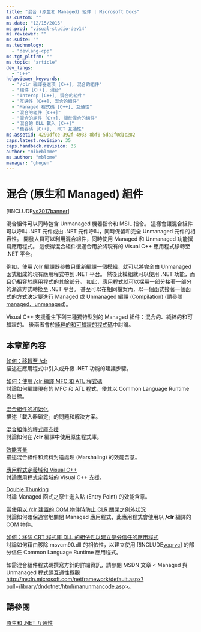 ```yaml
---
title: "混合 (原生和 Managed) 組件 | Microsoft Docs"
ms.custom: ""
ms.date: "12/15/2016"
ms.prod: "visual-studio-dev14"
ms.reviewer: ""
ms.suite: ""
ms.technology: 
  - "devlang-cpp"
ms.tgt_pltfrm: ""
ms.topic: "article"
dev_langs: 
  - "C++"
helpviewer_keywords: 
  - "/clr 編譯器選項 [C++], 混合的組件"
  - "組件 [C++], 混合"
  - "Interop [C++], 混合的組件"
  - "互通性 [C++], 混合的組件"
  - "Managed 程式碼 [C++], 互通性"
  - "混合的組件 [C++]"
  - "混合的組件 [C++], 關於混合的組件"
  - "混合的 DLL 載入 [C++]"
  - "機器碼 [C++], .NET 互通性"
ms.assetid: 4299dfce-392f-4933-8bf0-5da2f0d1c282
caps.latest.revision: 35
caps.handback.revision: 35
author: "mikeblome"
ms.author: "mblome"
manager: "ghogen"
---
```

# 混合 (原生和 Managed) 組件
[!INCLUDE[vs2017banner](../assembler/inline/includes/vs2017banner.md)]

混合組件可以同時包含 Unmanaged 機器指令和 MSIL 指令。  這樣會讓混合組件可以呼叫 .NET 元件或由 .NET 元件呼叫，同時保留和完全 Unmanaged 元件的相容性。  開發人員可以利用混合組件，同時使用 Managed 和 Unmanaged 功能撰寫應用程式。  這使得混合組件很適合用於將現有的 Visual C\+\+ 應用程式移轉至 .NET 平台。  
  
 例如，使用 **\/clr** 編譯器參數只重新編譯一個模組，就可以將完全由 Unmanaged 函式組成的現有應用程式帶到 .NET 平台。  然後此模組就可以使用 .NET 功能，而且仍相容於應用程式的其餘部分。  如此，應用程式就可以採用一部分接著一部分的漸進方式轉換至 .NET 平台。  甚至可以在相同檔案內，以一個函式接著一個函式的方式決定要進行 Managed 或 Unmanaged 編譯 \(Compilation\) \(請參閱 [managed、unmanaged](../preprocessor/managed-unmanaged.md)\)。  
  
 Visual C\+\+ 支援產生下列三種獨特型別的 Managed 組件：混合的、純綷的和可驗證的。  後兩者會於[純粹的和可驗證的程式碼](../dotnet/pure-and-verifiable-code-cpp-cli.md)中討論。  
  
## 本章節內容  
 [如何：移轉至 \/clr](../dotnet/how-to-migrate-to-clr.md)  
 描述在應用程式中引入或升級 .NET 功能的建議步驟。  
  
 [如何：使用 \/clr 編譯 MFC 和 ATL 程式碼](../dotnet/how-to-compile-mfc-and-atl-code-by-using-clr.md)  
 討論如何編譯現有的 MFC 和 ATL 程式，使其以 Common Language Runtime 為目標。  
  
 [混合組件的初始化](../dotnet/initialization-of-mixed-assemblies.md)  
 描述「載入器鎖定」的問題和解決方案。  
  
 [混合組件的程式庫支援](../dotnet/library-support-for-mixed-assemblies.md)  
 討論如何在 **\/clr** 編譯中使用原生程式庫。  
  
 [效能考量](../dotnet/performance-considerations-for-interop-cpp.md)  
 描述混合組件和資料封送處理 \(Marshaling\) 的效能含意。  
  
 [應用程式定義域和 Visual C\+\+](../dotnet/application-domains-and-visual-cpp.md)  
 討論應用程式定義域的 Visual C\+\+ 支援。  
  
 [Double Thunking](../dotnet/double-thunking-cpp.md)  
 討論 Managed 函式之原生進入點 \(Entry Point\) 的效能含意。  
  
 [當使用以 \/clr 建置的 COM 物件時防止 CLR 關閉之例外狀況](../dotnet/avoiding-exceptions-on-clr-shutdown-when-consuming-com-objects-built-with-clr.md)  
 討論如何確保適當地關閉 Managed 應用程式，此應用程式會使用以 **\/clr** 編譯的 COM 物件。  
  
 [如何：移除 CRT 程式庫 DLL 的相依性以建立部分信任的應用程式](../dotnet/create-a-partially-trusted-application.md)  
 討論如何藉由移除 msvcm90.dll 的相依性，以建立使用 [!INCLUDE[vcprvc](../build/includes/vcprvc_md.md)] 的部分信任 Common Language Runtime 應用程式。  
  
 如需混合組件程式碼撰寫方針的詳細資訊，請參閱 MSDN 文章 \< Managed 與 Unmanaged 程式碼互通性概觀 [http:\/\/msdn.microsoft.com\/netframework\/default.aspx?pull\=\/library\/dndotnet\/html\/manunmancode.asp](http://msdn.microsoft.com/netframework/default.aspx?pull=/library/dndotnet/html/manunmancode.asp)\>。  
  
## 請參閱  
 [原生和 .NET 互通性](../dotnet/native-and-dotnet-interoperability.md)